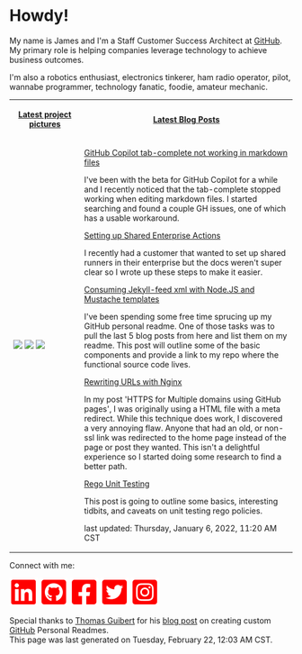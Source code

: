 # Howdy!

<p>My name is James and I'm a Staff Customer Success Architect at <a href="https://github.com">GitHub</a>. My primary role is helping companies leverage technology to achieve business outcomes.</p>
<p>I'm also a robotics enthusiast, electronics tinkerer, ham radio operator, pilot, wannabe programmer, technology fanatic, foodie, amateur mechanic.</p>

<table>
    <tr>
        <th width="25%">
            <p><a href="https://www.instagram.com/jamesmassardo/">Latest project pictures</a></p>
        </th>
        <th>
            <p><a href="https://dxrf.com/blog/">Latest Blog Posts</a></p>
        </th>
    </tr>
    <tr>
        <td>
            <p><img width="200" src="https:&#x2F;&#x2F;cdn1.picuki.com&#x2F;hosted-by-instagram&#x2F;q&#x3D;0exhNuNYnjBcaS3SYdxKjf8O2%7C%7ClyWgxSZ60STLepjSVmIR1vLHOapZA0mpCj4yRwKwVlASuRYz1n5okjWF5WAz1+OUTdTLCPSzZd56yaUOzN2zFn8JBnkrgzJXAZbHau8sUvOzjYMTIfQeoEH%7C%7Cb2rvUW8PvwbTIBpi2TMLBCyQlWotfpUrJy9ZRzt52U1h+189JldAJZ+jtvdBFundPZlTIeAefzPcBgoK9jC78JhpRIuqHtnyuxH34+emlsFj3RuYTM2dENhhzrdSFlqjH0AZY1LHMRiVbmsj86o7gEuK+qbLxM4bMVhrr7YyACW2E2hjZolMSQkAHsSUGImUBRwT2Ej+f3ffZ79sXPBMfFVojuwxvvUePQRL5mSVMbJq%7C%7CxQk3vL%7C%7CuXLctRr9oeJeFp9l+noTS1Zbnyy1V+AWgc0WWqKLEnYbuiyqyb4X7U32qMpgFjww&#x3D;&#x3D;" /> <img width="200" src="https:&#x2F;&#x2F;cdn1.picuki.com&#x2F;hosted-by-instagram&#x2F;q&#x3D;0exhNuNYnjBcaS3SYdxKjf8O2%7C%7ClyWgxSZ60STLepjSVmIR1vLHOapZA0mpCj4yRwKwVlASuRYz1n5IwiUFlWCj18PE3fQbCJSzxT6K2cVe%7C%7CN1jVu8p9llr4xJHQYbXCr9cQlUgmYdSgIGaYDG7uo+qhT5aGuO1lQpTb9d7JGmC4E5ZObS6olhMF4pJ2Jg3Tt%7C%7C9kiJzJE5m4vMAQgp9GJ52tEX%7C%7CD+O8BnsaBwVLYBxMQK5qnRlSaHEmw+Jj8vR3agtIj+kOYA2HHfQjMU8G3xHp04DnRHpEORkzd3t4gj1aSAMok99PkakIH2bSAEXG428Fk61pu1ynOdV0GdhhcCwHj06ZKEYP8K9rfzB9KNWf7L%7C%7CBbJV5XEG+NpC2AJLajGQHjYCOOVKfkfmY4SSqofjnjtpiL7S7734wB4AGgdgTKNVME&#x3D;" /> <img width="200" src="https:&#x2F;&#x2F;cdn1.picuki.com&#x2F;hosted-by-instagram&#x2F;q&#x3D;0exhNuNYnjBcaS3SYdxKjf8O2%7C%7ClyWgxSZ60STLepjSVmIR1vLHOapZA0mpCj4yRwKwVlASuRYz1m7YMoUFtUAz1+OUfaSryJSTlQ6aWRXOrN1z1i85Vgkb02L3YdYnSn8MoqVQmYdSgIGaYDG7uo+qhT5aGuO1lQpTb9d7JGmC4E5ZObS6olhMF4pJ2Jg3Tt%7C%7C9kiJzJE5m4vMAQgp9GJ52tEX%7C%7CD+O8BnsaBwVLYBxMQK5qnRlSaHEmw+Jj8uQnagtIj+kOYA2HLYWi0c3jCMXpgODnRHpGqRtDp3t4gj1aSAMok99PkakIH2bSAEXG428Fk61pu1ynOdV0GdklRty23ElIOGX8Qfs4akH%7C%7CSVZvC8+DjIO5v9LL5jbVkLCqr%7C%7Cf2jGAe+xLPkfmY4SSqofjnqTolD7S7734wB4AGgdgTKNVME&#x3D;" /></p>
        </td>
        <td>
    
<p>
<a href="https:&#x2F;&#x2F;dxrf.com&#x2F;blog&#x2F;2021&#x2F;09&#x2F;28&#x2F;gh-copilot-markdown-all-in-one-extension">GitHub Copilot tab-complete not working in markdown files</a> 
</p>
<p>I&#39;ve been with the beta for GitHub Copilot for a while and I recently noticed that the tab-complete stopped working when editing markdown files. I started searching and found a couple GH issues, one of which has a usable workaround.</p>

<p>
<a href="https:&#x2F;&#x2F;dxrf.com&#x2F;blog&#x2F;2021&#x2F;09&#x2F;28&#x2F;setting-up-enterprise-runners">Setting up Shared Enterprise Actions</a> 
</p>
<p>I recently had a customer that wanted to set up shared runners in their enterprise but the docs weren&#39;t super clear so I wrote up these steps to make it easier.</p>

<p>
<a href="https:&#x2F;&#x2F;dxrf.com&#x2F;blog&#x2F;2021&#x2F;09&#x2F;10&#x2F;mustache-and-jekyllfeed">Consuming Jekyll-feed xml with Node.JS and Mustache templates</a> 
</p>
<p>I&#39;ve been spending some free time sprucing up my GitHub personal readme. One of those tasks was to pull the last 5 blog posts from here and list them on my readme. This post will outline some of the basic components and provide a link to my repo where the functional source code lives.</p>

<p>
<a href="https:&#x2F;&#x2F;dxrf.com&#x2F;blog&#x2F;2021&#x2F;03&#x2F;16&#x2F;nginx-url-rewrites">Rewriting URLs with Nginx</a> 
</p>
<p>In my post &#39;HTTPS for Multiple domains using GitHub pages&#39;, I was originally using a HTML file with a meta redirect. While this technique does work, I discovered a very annoying flaw. Anyone that had an old, or non-ssl link was redirected to the home page instead of the page or post they wanted. This isn&#39;t a delightful experience so I started doing some research to find a better path.</p>

<p>
<a href="https:&#x2F;&#x2F;dxrf.com&#x2F;blog&#x2F;2021&#x2F;02&#x2F;23&#x2F;rego-unit-testing">Rego Unit Testing</a> 
</p>
<p>This post is going to outline some basics, interesting tidbits, and caveats on unit testing rego policies.</p>

<p>last updated: Thursday, January 6, 2022, 11:20 AM CST</p>
</td>
</tr>
</table>

<p> Connect with me: 

[![LinkedIn](assets/linkedin.svg)](https://www.linkedin.com/in/james-massardo/)
[![GitHub](assets/github.svg)](https://github.com/jmassardo)
[![Facebook](assets/facebook.svg)](https://www.facebook.com/james.massardo)
[![Twitter](assets/twitter.svg)](https://twitter.com/jamesmassardo)
[![Instagram](assets/instagram.svg)](https://www.instagram.com/jamesmassardo/)
</p>

<p>Special thanks to <a href='https://github.com/thmsgbrt'>Thomas Guibert</a> for his <a href="https://medium.com/swlh/how-to-create-a-self-updating-readme-md-for-your-github-profile-f8b05744ca91">blog post</a> on creating custom <a href="https://github.com">GitHub</a> Personal Readmes. <br/>
This page was last generated on Tuesday, February 22, 12:03 AM CST.</p>
